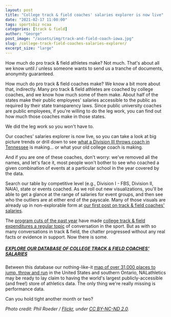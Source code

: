 ```yaml
---
layout: post
title: "College track & field coaches' salaries explorer is now live"
date: "2021-02-17 11:00:00"
tags: sportsbiz ncaa
categories: [track & field]
author: "George"
post_image: "/assets/img/track-and-field-coach-iowa.jpg"
slug: /college-track-field-coaches-salaries-explorer/
excerpt_size: "large"
---
```


How much do pro track & field athletes make? Not much. That's about all we know until / unless someone wants to send us a tranche of documents, anonymity guaranteed.

How much do pro track & field coaches make? We know a bit more about that, indirectly. Many pro track & field athletes are coached by college coaches, and we know how much some of them make. About half of the states make their public employees' salaries accessible to the public as required by their state transparency laws. Since public university coaches are public employees, if you're willing to do the leg work, you can find out how much those coaches make in those states.

We did the leg work so you won't have to.

Our coaches' salaries explorer is now live, so you can take a look at big picture trends or drill down to see [what a Division III throws coach in Tennessee](https://nalathletics.com/coaches-salaries-explorer) is making... or what your old college coach is making.

And if you are one of these coaches, don't worry: we've removed all the names, and let's face it, most people won't bother to see who coached a given combination of events at a particular school in the year covered by the data.

Search our table by competitive level (e.g., Division I - FBS, Division II, NAIA), state or events coached. As we roll out new visualizations, you'll be able to get a glance at the range of salaries for event groups, and then see who the outliers are at either end of the payscale. Many of those visuals are already up in non-explorable form at [our first post on track & field coaches' salaries](https://nalathletics.com/blog/2020/11/18/how-much-do-college-track-and-field-coaches-make).

The [program cuts of the past year](https://nalathletics.com/blog/2020/11/22/track-and-field-alumni-start-funding-cancelled-seasons) have made [college track & field expenditures a regular topic](https://nalathletics.com/blog/2021/01/05/ncaa-track-and-field-spending-results) of conversation in the sport. But as with so many conversations in track & field, the chatter progressed without any real facts or evidence in support. Now there is some.

##### [EXPLORE OUR DATABASE OF COLLEGE TRACK & FIELD COACHES' SALARIES](https://nalathletics.com/coaches-salaries-explorer.html)

Between this database our nothing-like-it [map of over 31,000 places to jump, throw and run](https://nalathletics.com/map) in the United States and southern Ontario, NALathletics may be ready to lay claim to having the world's largest publicly-accessible (and free!) store of athletics data. The only thing we're really missing is performance data.

Can you hold tight another month or two?

<em>Photo credit: Phil Roeder / [Flickr](https://flic.kr/p/9BrkM8), under [CC BY-NC-ND 2.0](https://creativecommons.org/licenses/by-nc-nd/2.0/).
